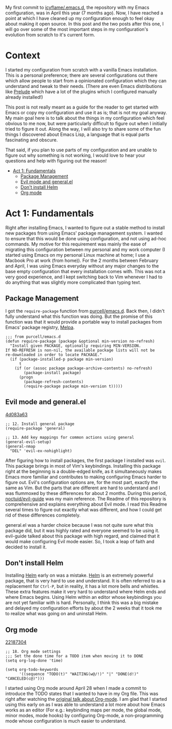 My first commit to [icyflame/.emacs.d](https://github.com/icyflame/.emacs.d), the repository with my Emacs configuration, was in April this
year (7 months ago). Now, I have reached a point at which I have cleaned up my configuration enough
to feel okay about making it open source. In this post and the two posts after this one, I will go
over some of the most important steps in my configuration's evolution from scratch to it's current
form.


<a id="org7101517"></a>

# Context

I started my configuration from scratch with a vanilla Emacs installation. This is a personal
preference; there are several configurations out there which allow people to start from a
opinionated configuration which they can understand and tweak to their needs. (There are even Emacs
distributions like [Prelude](https://github.com/bbatsov/prelude) which have a lot of the plugins which I configured manually already
installed!)

This post is not really meant as a guide for the reader to get started with Emacs or copy my
configuration and use it as is; that is not my goal anyway. My main goal here is to talk about the
things in my configuration which feel obvious to me now, but were particularly difficult to figure
out when I initially tried to figure it out. Along the way, I will also try to share some of the fun
things I discovered about Emacs Lisp, a language that is equal parts fascinating and obscure.

That said, if you plan to use parts of my configuration and are unable to figure out why something
is not working, I would love to hear your questions and help with figuring out the reason!


- [Act 1: Fundamentals](#org8b8b4a0)
  - [Package Management](#orgc8426a7)
  - [Evil mode and general.el](#orgff92eb3)
  - [Don't install Helm](#org9b39a7b)
  - [Org mode](#org9dc088c)

<a id="org8b8b4a0"></a>

# Act 1: Fundamentals

Right after installing Emacs, I wanted to figure out a stable method to install new packages from
using Emacs' package management system. I wanted to ensure that this would be done using
configuration, and not using ad-hoc commands. My motive for this requirement was mainly the ease of
migrating this configuration between my personal and my work computer (I started using Emacs on my
personal Linux machine at home; I use a Macbook Pro at work (from home)). For the 2 months between
February and April, I was using Emacs everyday without any major changes to the base empty
configuration that every installation comes with. This was not a very good experience, and I kept
switching back to Vim whenever I had to do anything that was slightly more complicated than typing
text.


<a id="orgc8426a7"></a>

## Package Management

I got the `require-package` function from [purcell/emacs.d](https://github.com/purcell/emacs.d/blob/754a3ce1871f44c0c235887c18a32ac5dc799eb7/lisp/init-elpa.el#L29-L43). Back then, I didn't fully understand what
this function was doing. But the promise of this function was that it would provide a portable way
to install packages from Emacs' package registry, [Melpa](https://melpa.org/#/).

```elisp
;;; from purcell/emacs.d
(defun require-package (package &optional min-version no-refresh)
  "Install given PACKAGE, optionally requiring MIN-VERSION.
If NO-REFRESH is non-nil, the available package lists will not be
re-downloaded in order to locate PACKAGE."
  (if (package-installed-p package min-version)
	  t
	(if (or (assoc package package-archive-contents) no-refresh)
		(package-install package)
	  (progn
		(package-refresh-contents)
		(require-package package min-version t)))))
```


<a id="orgff92eb3"></a>

## Evil mode and general.el

[4d083a63](https://github.com/icyflame/.emacs.d/commit/4d083a63)

```elisp
;; 12. Install general package
(require-package 'general)

;; 13. Add key mappings for common actions using general
(general-evil-setup)
(general-nmap
  "DEL" 'evil-ex-nohighlight)
```

After figuring how to install packages, the first package I installed was `evil`. This package
brings in most of Vim's keybindings. Installing this package right at the beginning is a
double-edged knife, as it simultaneously makes Emacs more familiar <span class="underline">and</span> contributes to making
configuring Emacs harder to figure out. Evil's configuration options are, <span class="underline">for the most part</span>,
exactly the same as Vim. But the parts that are different are hard to understand and I was flummoxed
by these differences for about 2 months. During this period, [noctuid/evil-guide](https://github.com/noctuid/evil-guide) was my main
reference. The Readme of this repository is comprehensive and explains everything about Evil mode. I
read this Readme several times to figure out exactly what was different, and how I could get rid of
these differences completely.

general.el was a harder choice because I was not quite sure what this package did, but it was highly
rated and everyone seemed to be using it. evil-guide talked about this package with high regard, and
claimed that it would make configuring Evil mode easier. So, I took a leap of faith and decided to
install it.


<a id="org9b39a7b"></a>

## Don't install Helm

Installing [Helm](https://github.com/emacs-helm/helm) early on was a mistake. [Helm](https://github.com/emacs-helm/helm) is an extremely powerful package, that is very hard to
use and understand. It is often referred to as a replacement for `Ctrl-P`, but in reality, it has a
lot more bells and whistles. These extra features make it very hard to understand where Helm ends
and where Emacs begins. Using Helm within an editor whose keybindings you are not yet familiar with
is hard. Personally, I think this was a big mistake and delayed my configuration efforts by about
the 2 weeks that it took me to realize what was going on and uninstall Helm.


<a id="org9dc088c"></a>

## Org mode

[22187304](https://github.com/icyflame/.emacs.d/commit/22187304)

```elisp
;; 18. Org mode settings
;;; Set the done time for a TODO item when moving it to DONE
(setq org-log-done 'time)

(setq org-todo-keywords
	  '((sequence "TODO(t)" "WAITING(w@/!)" "|" "DONE(d!)" "CANCELED(c@)")))
```

I started using Org mode around April 28 when I made a commit to introduce the TODO states that I
wanted to have in my Org file. This was right after watching the [original talk about Org-mode](https://www.youtube.com/watch?v=oJTwQvgfgMM). I am
glad that I started using this early on as I was able to understand a lot more about how Emacs works
as an editor (For e.g.: keybinding maps per mode, the global mode, minor modes, mode hooks) by
configuring Org-mode, a non-programming mode whose configuration is much easier to understand.
